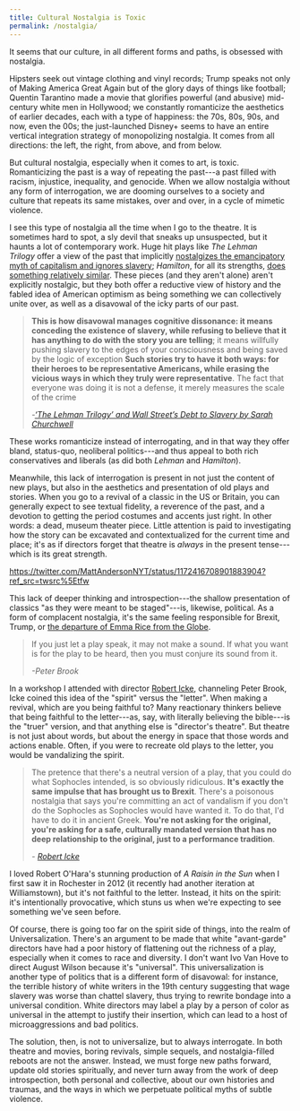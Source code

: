 ```yaml
---
title: Cultural Nostalgia is Toxic
permalink: /nostalgia/
---
```


It seems that our culture, in all different forms and paths, is obsessed with nostalgia.

Hipsters seek out vintage clothing and vinyl records; Trump speaks not only of Making America Great Again but of the glory days of things like football; Quentin Tarantino made a movie that glorifies powerful (and abusive) mid-century white men in Hollywood; we constantly romanticize the aesthetics of earlier decades, each with a type of happiness: the 70s, 80s, 90s, and now, even the 00s; the just-launched Disney+ seems to have an entire vertical integration strategy of monopolizing nostalgia. It comes from all directions: the left, the right, from above, and from below.

But cultural nostalgia, especially when it comes to art, is toxic. Romanticizing the past is a way of repeating the past---a past filled with racism, injustice, inequality, and genocide. When we allow nostalgia without any form of interrogation, we are dooming ourselves to a society and culture that repeats its same mistakes, over and over, in a cycle of mimetic violence.

I see this type of nostalgia all the time when I go to the theatre. It is sometimes hard to spot, a sly devil that sneaks up unsuspected, but it haunts a lot of contemporary work. Huge hit plays like *The Lehman Trilogy* offer a view of the past that implicitly [nostalgizes the emancipatory myth of capitalism and ignores slavery](https://www.nybooks.com/daily/2019/06/11/the-lehman-trilogy-and-wall-streets-debt-to-slavery/); *Hamilton*, for all its strengths, [does something relatively similar](https://www.currentaffairs.org/2016/07/you-should-be-terrified-that-people-who-like-hamilton-run-our-country). These pieces (and they aren't alone) aren't explicitly nostalgic, but they both offer a reductive view of history and the fabled idea of American optimism as being something we can collectively unite over, as well as a disavowal of the icky parts of our past.

> **This is how disavowal manages cognitive dissonance: it means conceding the existence of slavery, while refusing to believe that it has anything to do with the story you are telling**; it means willfully pushing slavery to the edges of your consciousness and being saved by the logic of exception
> **Such stories try to have it both ways: for their heroes to be representative Americans, while erasing the vicious ways in which they truly were representative**. The fact that everyone was doing it is not a defense, it merely measures the scale of the crime
>
> _-[‘The Lehman Trilogy’ and Wall Street’s Debt to Slavery by Sarah Churchwell](https://www.nybooks.com/daily/2019/06/11/the-lehman-trilogy-and-wall-streets-debt-to-slavery/)_

These works romanticize instead of interrogating, and in that way they offer bland, status-quo, neoliberal politics---and thus appeal to both rich conservatives and liberals (as did both *Lehman* and *Hamilton*).

Meanwhile, this lack of interrogation is present in not just the content of new plays, but also in the aesthetics and presentation of old plays and stories. When you go to a revival of a classic in the US or Britain, you can generally expect to see textual fidelity, a reverence of the past, and a devotion to getting the period costumes and accents just right. In other words: a dead, museum theater piece. Little attention is paid to investigating how the story can be excavated and contextualized for the current time and place; it's as if directors forget that theatre is *always* in the present tense---which is its great strength.

https://twitter.com/MattAndersonNYT/status/1172416708901883904?ref_src=twsrc%5Etfw

This lack of deeper thinking and introspection---the shallow presentation of classics "as they were meant to be staged"---is, likewise, political. As a form of complacent nostalgia, it's the same feeling responsible for Brexit, Trump, or [the departure of Emma Rice from the Globe](https://www.theguardian.com/stage/2017/apr/19/shakespeares-globe-board-did-not-respect-me-says-artistic-director-emma-rice).

> If you just let a play speak, it may not make a sound. If what you want is for the play to be heard, then you must conjure its sound from it.
>
> _-Peter Brook_

In a workshop I attended with director [Robert Icke](https://roberticke.com/), channeling Peter Brook, Icke coined this idea of the "spirit" versus the "letter". When making a revival, which are you being faithful to? Many reactionary thinkers believe that being faithful to the letter---as, say, with literally believing the bible---is the "truer" version, and that anything else is "director's theatre". But theatre is not just about words, but about the energy in space that those words and actions enable. Often, if you were to recreate old plays to the letter, you would be vandalizing the spirit.

> The pretence that there's a neutral version of a play, that you could do what Sophocles intended, is so obviously ridiculous. **It's exactly the same impulse that has brought us to Brexit**. There's a poisonous nostalgia that says you're committing an act of vandalism if you don't do the Sophocles as Sophocles would have wanted it. To do that, I'd have to do it in ancient Greek. **You're not asking for the original, you're asking for a safe, culturally mandated version that has no deep relationship to the original, just to a performance tradition**.
>
> _- [Robert Icke](http://www.theguardian.com/stage/2019/jun/24/oedipus-robert-icke-sophocles-edinburgh-festival-theatre-as-church)_

I loved Robert O'Hara's stunning production of *A Raisin in the Sun* when I first saw it in Rochester in 2012 (it recently had another iteration at Williamstown), but it's not faithful to the letter. Instead, it hits on the spirit: it's intentionally provocative, which stuns us when we're expecting to see something we've seen before.

Of course, there is going too far on the spirit side of things, into the realm of Universalization. There's an argument to be made that white "avant-garde" directors have had a poor history of flattening out the richness of a play, especially when it comes to race and diversity. I don't want Ivo Van Hove to direct August Wilson because it's "universal". This universalization is another type of politics that is a different form of disavowal: for instance, the terrible history of white writers in the 19th century suggesting that wage slavery was worse than chattel slavery, thus trying to rewrite bondage into a universal condition. White directors may label a play by a person of color as universal in the attempt to justify their insertion, which can lead to a host of microaggressions and bad politics.

The solution, then, is not to universalize, but to always interrogate. In both theatre and movies, boring revivals, simple sequels, and nostalgia-filled reboots are not the answer. Instead, we must forge new paths forward, update old stories spiritually, and never turn away from the work of deep introspection, both personal and collective, about our own histories and traumas, and the ways in which we perpetuate political myths of subtle violence.
